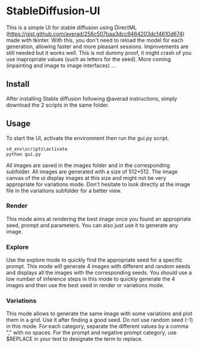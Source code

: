 # StableDiffusion-UI

This is a simple UI for stable diffusion using DirectML (https://gist.github.com/averad/256c507baa3dcc9464203dc14610d674) made with tkinter.
With this, you don't need to reload the model for each generation, allowing faster and more pleasant sessions.
Improvements are still needed but it works well. This is not dummy proof, it might crash of you use inapropriate values (such as letters for the seed).
More coming (inpainting and image to image interfaces) ...

## Install

After installing Stable diffusion following @averad instructions, simply download the 2 scripts in the same folder.

## Usage

To start the UI, activate the environment then run the gui.py script.
```
sd_env\scripts\activate
python gui.py
```

All images are saved in the images folder and in the corresponding subfolder. All images are generated with a size of 512*512. The image canvas of the ui display images at this size and might not be very appropriate for variations mode. Don't hesitate to look directly at the image file in the variations subfolder for a better view. 

### Render
This mode aims at rendering the best image once you found an appropriate seed, prompt and parameters. You can also just use it to generate any image.

### Explore
Use the explore mode to quickly find the appropriate seed for a specific prompt. This mode will generate 4 images with different and random seeds and displays all the images with the corresponding seeds.
You should use a low number of inference steps in this mode to quickly generate the 4 images and then use the best seed in render or variations mode.

### Variations
This mode allows to generate the same image with some variations and plot them in a grid. Use it after finding a good seed. Do not use random seed (-1) in this mode.
For each category, separate the different values by a comma "," with no spaces.
For the prompt and negative prompt category, use $REPLACE in your text to designate the term to replace.
